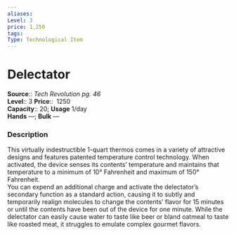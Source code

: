 ```yaml
---
aliases: 
Level: 3 
price: 1,250
tags: 
Type: Technological Item
---
```


# Delectator

**Source**:: _Tech Revolution pg. 46_  
**Level**:: 3
**Price**::  1250  
**Capacity**:: 20; **Usage** 1/day  
**Hands** —; **Bulk** —

### Description

This virtually indestructible 1-quart thermos comes in a variety of attractive designs and features patented temperature control technology. When activated, the device senses its contents’ temperature and maintains that temperature to a minimum of 10° Fahrenheit and maximum of 150° Fahrenheit.  
You can expend an additional charge and activate the delectator’s secondary function as a standard action, causing it to subtly and temporarily realign molecules to change the contents’ flavor for 15 minutes or until the contents have been out of the device for one minute. While the delectator can easily cause water to taste like beer or bland oatmeal to taste like roasted meat, it struggles to emulate complex gourmet flavors.
